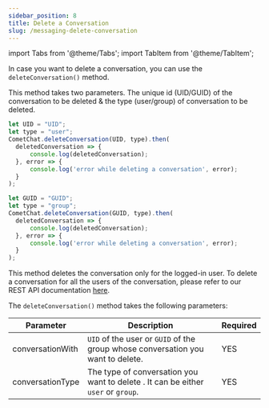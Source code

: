```yaml
---
sidebar_position: 8
title: Delete a Conversation
slug: /messaging-delete-conversation
---
```


import Tabs from '@theme/Tabs';
import TabItem from '@theme/TabItem';

In case you want to delete a conversation, you can use the `deleteConversation()` method.

This method takes two parameters. The unique id (UID/GUID) of the conversation to be deleted & the type (user/group) of conversation to be deleted.

<Tabs>
<TabItem value="Delete User Conversation" label="Delete User Conversation">

  ```javascript
let UID = "UID";
let type = "user";
CometChat.deleteConversation(UID, type).then(
    deletedConversation => {
        console.log(deletedConversation);
    }, error => {
        console.log('error while deleting a conversation', error);
    }
);
  ```
</TabItem>
<TabItem value="Delete Group Conversation" label="Delete Group Conversation">

  ```javascript
let GUID = "GUID";
let type = "group";
CometChat.deleteConversation(GUID, type).then(
    deletedConversation => {
        console.log(deletedConversation);
    }, error => {
        console.log('error while deleting a conversation', error);
    }
);
  ```
</TabItem>
</Tabs>


This method deletes the conversation only for the logged-in user. To delete a conversation for all the users of the conversation, please refer to our REST API documentation [here](https://api-explorer.cometchat.com/reference/delete-user).

The `deleteConversation()` method takes the following parameters:

| Parameter | Description | Required | 
| ---- | ---- | ---- | 
| conversationWith | `UID` of the user or `GUID` of the group whose conversation you want to delete. | YES | 
| conversationType | The type of conversation you want to delete . It can be either `user` or `group`. | YES | 